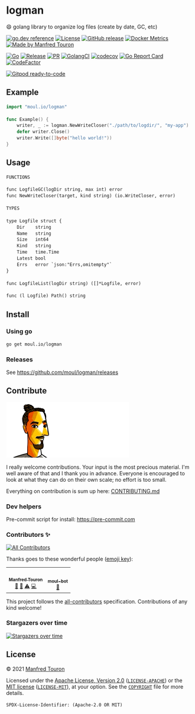 # logman

:smile: golang library to organize log files (create by date, GC, etc)

[![go.dev reference](https://img.shields.io/badge/go.dev-reference-007d9c?logo=go&logoColor=white)](https://pkg.go.dev/moul.io/logman)
[![License](https://img.shields.io/badge/license-Apache--2.0%20%2F%20MIT-%2397ca00.svg)](https://github.com/moul/logman/blob/main/COPYRIGHT)
[![GitHub release](https://img.shields.io/github/release/moul/logman.svg)](https://github.com/moul/logman/releases)
[![Docker Metrics](https://images.microbadger.com/badges/image/moul/logman.svg)](https://microbadger.com/images/moul/logman)
[![Made by Manfred Touron](https://img.shields.io/badge/made%20by-Manfred%20Touron-blue.svg?style=flat)](https://manfred.life/)

[![Go](https://github.com/moul/logman/workflows/Go/badge.svg)](https://github.com/moul/logman/actions?query=workflow%3AGo)
[![Release](https://github.com/moul/logman/workflows/Release/badge.svg)](https://github.com/moul/logman/actions?query=workflow%3ARelease)
[![PR](https://github.com/moul/logman/workflows/PR/badge.svg)](https://github.com/moul/logman/actions?query=workflow%3APR)
[![GolangCI](https://golangci.com/badges/github.com/moul/logman.svg)](https://golangci.com/r/github.com/moul/logman)
[![codecov](https://codecov.io/gh/moul/logman/branch/main/graph/badge.svg)](https://codecov.io/gh/moul/logman)
[![Go Report Card](https://goreportcard.com/badge/moul.io/logman)](https://goreportcard.com/report/moul.io/logman)
[![CodeFactor](https://www.codefactor.io/repository/github/moul/logman/badge)](https://www.codefactor.io/repository/github/moul/logman)

[![Gitpod ready-to-code](https://img.shields.io/badge/Gitpod-ready--to--code-blue?logo=gitpod)](https://gitpod.io/#https://github.com/moul/logman)

## Example

[embedmd]:# (example_test.go /import\ / $)
```go
import "moul.io/logman"

func Example() {
	writer, _ := logman.NewWriteCloser("./path/to/logdir/", "my-app")
	defer writer.Close()
	writer.Write([]byte("hello world!"))
}
```

## Usage

[embedmd]:# (.tmp/godoc.txt txt /FUNCTIONS/ $)
```txt
FUNCTIONS

func LogfileGC(logDir string, max int) error
func NewWriteCloser(target, kind string) (io.WriteCloser, error)

TYPES

type Logfile struct {
	Dir    string
	Name   string
	Size   int64
	Kind   string
	Time   time.Time
	Latest bool
	Errs   error `json:"Errs,omitempty"`
}

func LogfileList(logDir string) ([]*Logfile, error)

func (l Logfile) Path() string

```

## Install

### Using go

```sh
go get moul.io/logman
```

### Releases

See https://github.com/moul/logman/releases

## Contribute

![Contribute <3](https://raw.githubusercontent.com/moul/moul/main/contribute.gif)

I really welcome contributions.
Your input is the most precious material.
I'm well aware of that and I thank you in advance.
Everyone is encouraged to look at what they can do on their own scale;
no effort is too small.

Everything on contribution is sum up here: [CONTRIBUTING.md](./CONTRIBUTING.md)

### Dev helpers

Pre-commit script for install: https://pre-commit.com

### Contributors ✨

<!-- ALL-CONTRIBUTORS-BADGE:START - Do not remove or modify this section -->
[![All Contributors](https://img.shields.io/badge/all_contributors-2-orange.svg)](#contributors)
<!-- ALL-CONTRIBUTORS-BADGE:END -->

Thanks goes to these wonderful people ([emoji key](https://allcontributors.org/docs/en/emoji-key)):

<!-- ALL-CONTRIBUTORS-LIST:START - Do not remove or modify this section -->
<!-- prettier-ignore-start -->
<!-- markdownlint-disable -->
<table>
  <tr>
    <td align="center"><a href="http://manfred.life"><img src="https://avatars1.githubusercontent.com/u/94029?v=4" width="100px;" alt=""/><br /><sub><b>Manfred Touron</b></sub></a><br /><a href="#maintenance-moul" title="Maintenance">🚧</a> <a href="https://github.com/moul/logman/commits?author=moul" title="Documentation">📖</a> <a href="https://github.com/moul/logman/commits?author=moul" title="Tests">⚠️</a> <a href="https://github.com/moul/logman/commits?author=moul" title="Code">💻</a></td>
    <td align="center"><a href="https://manfred.life/moul-bot"><img src="https://avatars1.githubusercontent.com/u/41326314?v=4" width="100px;" alt=""/><br /><sub><b>moul-bot</b></sub></a><br /><a href="#maintenance-moul-bot" title="Maintenance">🚧</a></td>
  </tr>
</table>

<!-- markdownlint-enable -->
<!-- prettier-ignore-end -->
<!-- ALL-CONTRIBUTORS-LIST:END -->

This project follows the [all-contributors](https://github.com/all-contributors/all-contributors)
specification. Contributions of any kind welcome!

### Stargazers over time

[![Stargazers over time](https://starchart.cc/moul/logman.svg)](https://starchart.cc/moul/logman)

## License

© 2021   [Manfred Touron](https://manfred.life)

Licensed under the [Apache License, Version 2.0](https://www.apache.org/licenses/LICENSE-2.0)
([`LICENSE-APACHE`](LICENSE-APACHE)) or the [MIT license](https://opensource.org/licenses/MIT)
([`LICENSE-MIT`](LICENSE-MIT)), at your option.
See the [`COPYRIGHT`](COPYRIGHT) file for more details.

`SPDX-License-Identifier: (Apache-2.0 OR MIT)`
